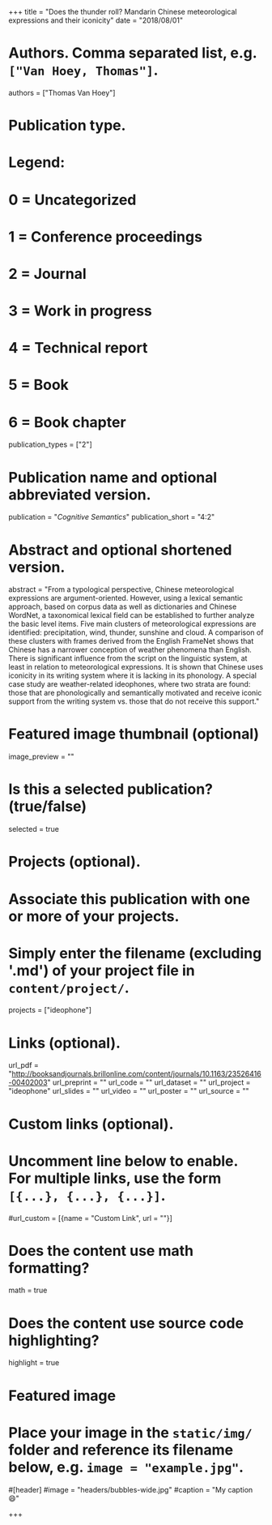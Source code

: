 +++
title = "Does the thunder roll? Mandarin Chinese meteorological expressions and their iconicity"
date = "2018/08/01"


# Authors. Comma separated list, e.g. `["Van Hoey, Thomas"]`.
authors = ["Thomas Van Hoey"]

# Publication type.
# Legend:
# 0 = Uncategorized
# 1 = Conference proceedings
# 2 = Journal
# 3 = Work in progress
# 4 = Technical report
# 5 = Book
# 6 = Book chapter
publication_types = ["2"]

# Publication name and optional abbreviated version.
publication = "*Cognitive Semantics*"
publication_short = "4:2"

# Abstract and optional shortened version.
abstract = "From a typological perspective, Chinese meteorological expressions are argument-oriented. However, using a lexical semantic approach, based on corpus data as well as dictionaries and Chinese WordNet, a taxonomical lexical field can be established to further analyze the basic level items. Five main clusters of meteorological expressions are identified: precipitation, wind, thunder, sunshine and cloud. A comparison of these clusters with frames derived from the English FrameNet shows that Chinese has a narrower conception of weather phenomena than English. There is significant influence from the script on the linguistic system, at least in relation to meteorological expressions. It is shown that Chinese uses iconicity in its writing system where it is lacking in its phonology. A special case study are weather-related ideophones, where two strata are found: those that are phonologically and semantically motivated and receive iconic support from the writing system vs. those that do not receive this support."

# Featured image thumbnail (optional)
image_preview = ""

# Is this a selected publication? (true/false)
selected = true

# Projects (optional).
#   Associate this publication with one or more of your projects.
#   Simply enter the filename (excluding '.md') of your project file in `content/project/`.
projects = ["ideophone"]

# Links (optional).
url_pdf = "http://booksandjournals.brillonline.com/content/journals/10.1163/23526416-00402003"
url_preprint = ""
url_code = ""
url_dataset = ""
url_project = "ideophone"
url_slides = ""
url_video = ""
url_poster = ""
url_source = ""

# Custom links (optional).
#   Uncomment line below to enable. For multiple links, use the form `[{...}, {...}, {...}]`.
#url_custom = [{name = "Custom Link", url = ""}]

# Does the content use math formatting?
math = true

# Does the content use source code highlighting?
highlight = true

# Featured image
# Place your image in the `static/img/` folder and reference its filename below, e.g. `image = "example.jpg"`.
#[header]
#image = "headers/bubbles-wide.jpg"
#caption = "My caption :smile:"

+++

